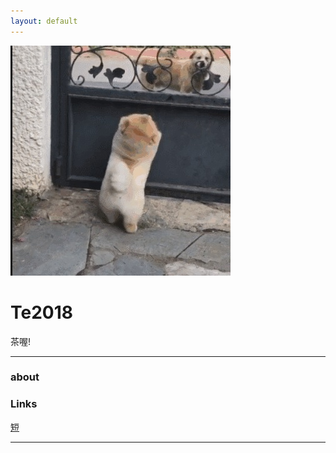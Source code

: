 ```yaml
---
layout: default
---
```


![avatar](Te2018.jpg)

# Te2018

茶喔!

- - -

### about



### Links

[短](https://www.moedict.tw/'%E7%9F%AD)

- - -
